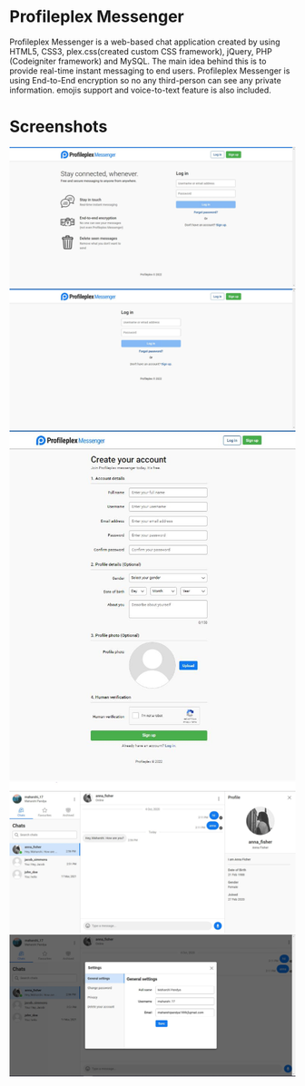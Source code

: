 # Profileplex Messenger
Profileplex Messenger is a web-based chat application created by using HTML5, CSS3, plex.css(created custom CSS framework), jQuery, PHP (Codeigniter framework) and MySQL. The main idea behind this is to provide real-time instant messaging to end users. Profileplex Messenger is using End-to-End encryption so no any third-person can see any private information. emojis support and voice-to-text feature is also included.
# Screenshots
![](screenshots/landing_page.JPG)
![](screenshots/Login_page.jpg)
![](screenshots/signup_page.jpg)
![](screenshots/chat_page.jpg)
![](screenshots/settings.jpg)
